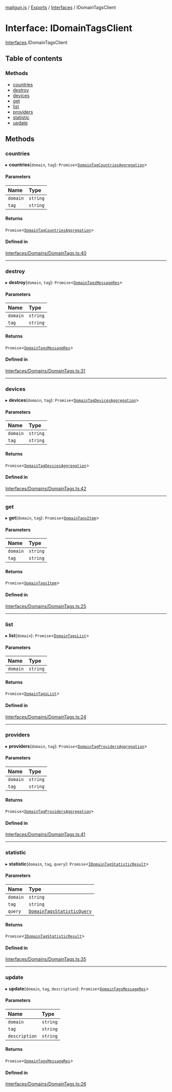 [mailgun.js](../README.md) / [Exports](../modules.md) / [Interfaces](../modules/Interfaces.md) / IDomainTagsClient

# Interface: IDomainTagsClient

[Interfaces](../modules/Interfaces.md).IDomainTagsClient

## Table of contents

### Methods

- [countries](Interfaces.IDomainTagsClient.md#countries)
- [destroy](Interfaces.IDomainTagsClient.md#destroy)
- [devices](Interfaces.IDomainTagsClient.md#devices)
- [get](Interfaces.IDomainTagsClient.md#get)
- [list](Interfaces.IDomainTagsClient.md#list)
- [providers](Interfaces.IDomainTagsClient.md#providers)
- [statistic](Interfaces.IDomainTagsClient.md#statistic)
- [update](Interfaces.IDomainTagsClient.md#update)

## Methods

### countries

▸ **countries**(`domain`, `tag`): `Promise`<[`DomainTagCountriesAggregation`](../modules.md#domaintagcountriesaggregation)\>

#### Parameters

| Name | Type |
| :------ | :------ |
| `domain` | `string` |
| `tag` | `string` |

#### Returns

`Promise`<[`DomainTagCountriesAggregation`](../modules.md#domaintagcountriesaggregation)\>

#### Defined in

[Interfaces/Domains/DomainTags.ts:40](https://github.com/mailgun/mailgun.js/blob/c04a97a/lib/Interfaces/Domains/DomainTags.ts#L40)

___

### destroy

▸ **destroy**(`domain`, `tag`): `Promise`<[`DomainTagsMessageRes`](../modules.md#domaintagsmessageres)\>

#### Parameters

| Name | Type |
| :------ | :------ |
| `domain` | `string` |
| `tag` | `string` |

#### Returns

`Promise`<[`DomainTagsMessageRes`](../modules.md#domaintagsmessageres)\>

#### Defined in

[Interfaces/Domains/DomainTags.ts:31](https://github.com/mailgun/mailgun.js/blob/c04a97a/lib/Interfaces/Domains/DomainTags.ts#L31)

___

### devices

▸ **devices**(`domain`, `tag`): `Promise`<[`DomainTagDevicesAggregation`](../modules.md#domaintagdevicesaggregation)\>

#### Parameters

| Name | Type |
| :------ | :------ |
| `domain` | `string` |
| `tag` | `string` |

#### Returns

`Promise`<[`DomainTagDevicesAggregation`](../modules.md#domaintagdevicesaggregation)\>

#### Defined in

[Interfaces/Domains/DomainTags.ts:42](https://github.com/mailgun/mailgun.js/blob/c04a97a/lib/Interfaces/Domains/DomainTags.ts#L42)

___

### get

▸ **get**(`domain`, `tag`): `Promise`<[`DomainTagsItem`](../modules.md#domaintagsitem)\>

#### Parameters

| Name | Type |
| :------ | :------ |
| `domain` | `string` |
| `tag` | `string` |

#### Returns

`Promise`<[`DomainTagsItem`](../modules.md#domaintagsitem)\>

#### Defined in

[Interfaces/Domains/DomainTags.ts:25](https://github.com/mailgun/mailgun.js/blob/c04a97a/lib/Interfaces/Domains/DomainTags.ts#L25)

___

### list

▸ **list**(`domain`): `Promise`<[`DomainTagsList`](../modules.md#domaintagslist)\>

#### Parameters

| Name | Type |
| :------ | :------ |
| `domain` | `string` |

#### Returns

`Promise`<[`DomainTagsList`](../modules.md#domaintagslist)\>

#### Defined in

[Interfaces/Domains/DomainTags.ts:24](https://github.com/mailgun/mailgun.js/blob/c04a97a/lib/Interfaces/Domains/DomainTags.ts#L24)

___

### providers

▸ **providers**(`domain`, `tag`): `Promise`<[`DomainTagProvidersAggregation`](../modules.md#domaintagprovidersaggregation)\>

#### Parameters

| Name | Type |
| :------ | :------ |
| `domain` | `string` |
| `tag` | `string` |

#### Returns

`Promise`<[`DomainTagProvidersAggregation`](../modules.md#domaintagprovidersaggregation)\>

#### Defined in

[Interfaces/Domains/DomainTags.ts:41](https://github.com/mailgun/mailgun.js/blob/c04a97a/lib/Interfaces/Domains/DomainTags.ts#L41)

___

### statistic

▸ **statistic**(`domain`, `tag`, `query`): `Promise`<[`IDomainTagStatisticResult`](Interfaces.IDomainTagStatisticResult.md)\>

#### Parameters

| Name | Type |
| :------ | :------ |
| `domain` | `string` |
| `tag` | `string` |
| `query` | [`DomainTagsStatisticQuery`](../modules.md#domaintagsstatisticquery) |

#### Returns

`Promise`<[`IDomainTagStatisticResult`](Interfaces.IDomainTagStatisticResult.md)\>

#### Defined in

[Interfaces/Domains/DomainTags.ts:35](https://github.com/mailgun/mailgun.js/blob/c04a97a/lib/Interfaces/Domains/DomainTags.ts#L35)

___

### update

▸ **update**(`domain`, `tag`, `description`): `Promise`<[`DomainTagsMessageRes`](../modules.md#domaintagsmessageres)\>

#### Parameters

| Name | Type |
| :------ | :------ |
| `domain` | `string` |
| `tag` | `string` |
| `description` | `string` |

#### Returns

`Promise`<[`DomainTagsMessageRes`](../modules.md#domaintagsmessageres)\>

#### Defined in

[Interfaces/Domains/DomainTags.ts:26](https://github.com/mailgun/mailgun.js/blob/c04a97a/lib/Interfaces/Domains/DomainTags.ts#L26)
